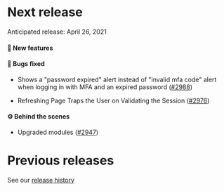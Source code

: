 # Next release

Anticipated release: April 26, 2021

#### 🚀 New features

#### 🐛 Bugs fixed
- Shows a "password expired" alert instead of "invalid mfa code" alert when logging in with MFA and an expired password ([#2988])

- Refreshing Page Traps the User on Validating the Session ([#2976])

#### ⚙️ Behind the scenes

- Upgraded modules ([#2947])

# Previous releases

See our [release history](https://github.com/CMSgov/eAPD/releases)

[#2988]: https://github.com/CMSgov/eAPD/issues/2988
[#2947]: https://github.com/CMSgov/eAPD/issues/2947
[#2976]: https://github.com/CMSgov/eAPD/issues/2976
